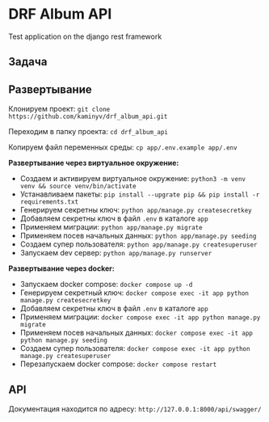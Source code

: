 # DRF Album API

Test application on the django rest framework

## Задача


## Развертывание

Клонируем проект: `git clone https://github.com/kaminyv/drf_album_api.git`

Переходим в папку проекта: `cd drf_album_api`

Копируем файл переменных среды: `cp app/.env.example app/.env`

**Развертывание через виртуальное окружение:**

- Создаем и активируем виртуальное окружение: `python3 -m venv venv && source venv/bin/activate`
- Устанавливаем пакеты: `pip install --upgrate pip && pip install -r requirements.txt`
- Генерируем секретны ключ: `python app/manage.py createsecretkey`
- Добавляем секретны ключ в файл `.env` в каталоге `app`
- Применяем миграции: `python app/manage.py migrate`
- Применяем посев начальных данных: `python app/manage.py seeding`
- Создаем супер пользователя: `python app/manage.py createsuperuser`
- Запускаем dev сервер: `python app/manage.py runserver`

**Развертывание через docker:**

- Запускаем docker compose: `docker compose up -d`
- Генерируем секретный ключ: `docker compose exec -it app python manage.py createsecretkey`
- Добавляем секретны ключ в файл `.env` в каталоге `app`
- Применяем миграции: `docker compose exec -it app python manage.py migrate`
- Применяем посев начальных данных: `docker compose exec -it app python manage.py seeding`
- Создаем супер пользователя: `docker compose exec -it app python manage.py createsuperuser`
- Перезапускаем docker compose: `docker compose restart`
 
## API

Документация находится по адресу: `http://127.0.0.1:8000/api/swagger/`
